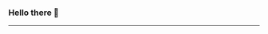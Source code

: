 ### Hello there 👋
<!-- ![javascript_logo](img/javascript_logo)
![javascript_logo](img/javascript_logo) -->
---
<!-- ## 	Stack -->
<!-- <div style="display: flex; gap: 5px;">
<img width="58px" height="48px" alt="mysql" src="img/vue.png" />
<img width="50px" alt="nodejs" src="img/node-js.png" />
<img width="50px" alt="ts" src="img/typescript.png" />
<img width="50px" alt="js" src="img/js.png" style="border-radius: 5px;"/>
<img width="50px" alt="bootstrap" src="img/bootstrap.png" />
<img width="50px" alt="sass" src="img/sass.png" />
<img width="50px" alt="php" src="img/php.png" />
<img width="50px" alt="html5" src="img/html-5.png" />
<img width="50px" alt="css3" src="img/css-3.png" />
<img width="50px" alt="figma" src="img/figma.png" />
<img width="50px" alt="postgre" src="img/postgre.png" />
<img width="50px" alt="mysql" src="img/mysql.png" />
<img width="50px" alt="mysql" src="img/vscode.jpg" /> -->

<!-- ## Also worked with before -->
<!-- ... -->

<!-- <img align="left" alt="HTML" width="50px" src="img/javascript_logo" />
<img align="left" alt="HTML" width="50px" src="img/javascript_logo" />
<img align="left" alt="HTML" width="50px" src="img/javascript_logo" /> -->
<!-- </div> -->
<!--
- 🔭 I’m currently working on ...
- 🌱 I’m currently learning ...
- 👯 I’m looking to collaborate on ...
- 🤔 I’m looking for help with ...
- 💬 Ask me about ...
- 📫 How to reach me: ...
- 😄 Pronouns: ...
- ⚡ Fun fact: ...
-->
